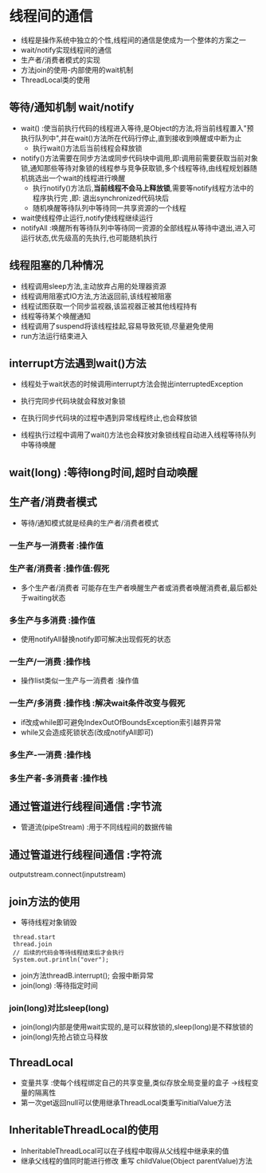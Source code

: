 # 线程间的通信
- 线程是操作系统中独立的个性,线程间的通信是使成为一个整体的方案之一
- wait/notify实现线程间的通信
- 生产者/消费者模式的实现
- 方法join的使用-内部使用的wait机制
- ThreadLocal类的使用

## 等待/通知机制 wait/notify
- wait() :使当前执行代码的线程进入等待,是Object的方法,将当前线程置入"预执行队列中",并在wait()方法所在代码行停止,直到接收到唤醒或中断为止
	- 执行wait()方法后当前线程会释放锁
- notify()方法需要在同步方法或同步代码块中调用,即:调用前需要获取当前对象锁,通知那些等待对象锁的线程参与竞争获取锁,多个线程等待,由线程规划器随机挑选出一个wait的线程进行唤醒
	- 执行notify()方法后,**当前线程不会马上释放锁**,需要等notify线程方法中的程序执行完 ,即: 退出synchronized代码块后
	- 随机唤醒等待队列中等待同一共享资源的一个线程
- wait使线程停止运行,notify使线程继续运行
- notifyAll :唤醒所有等待队列中等待同一资源的全部线程从等待中退出,进入可运行状态,优先级高的先执行,也可能随机执行

## 线程阻塞的几种情况
- 线程调用sleep方法,主动放弃占用的处理器资源
- 线程调用阻塞式IO方法,方法返回前,该线程被阻塞
- 线程试图获取一个同步监视器,该监视器正被其他线程持有
- 线程等待某个唤醒通知
- 线程调用了suspend将该线程挂起,容易导致死锁,尽量避免使用
- run方法运行结束进入

## interrupt方法遇到wait()方法
- 线程处于wait状态的时候调用interrupt方法会抛出interruptedException

- 执行完同步代码块就会释放对象锁
- 在执行同步代码块的过程中遇到异常线程终止,也会释放锁
- 线程执行过程中调用了wait()方法也会释放对象锁线程自动进入线程等待队列中等待唤醒

## wait(long) :等待long时间,超时自动唤醒


## 生产者/消费者模式
- 等待/通知模式就是经典的生产者/消费者模式
### 一生产与一消费者 :操作值
### 生产者/消费者 :操作值:假死
- 多个生产者/消费者 可能存在生产者唤醒生产者或消费者唤醒消费者,最后都处于waiting状态
### 多生产与多消费 :操作值
- 使用notifyAll替换notify即可解决出现假死的状态
### 一生产/一消费 :操作栈
- 操作list类似一生产与一消费者 :操作值
### 一生产/多消费 :操作栈 :解决wait条件改变与假死
- if改成while即可避免IndexOutOfBoundsException索引越界异常
- while又会造成死锁状态(改成notifyAll即可)
### 多生产-一消费 :操作栈
### 多生产者-多消费者 :操作栈

## 通过管道进行线程间通信 :字节流
- 管道流(pipeStream) :用于不同线程间的数据传输

## 通过管道进行线程间通信 :字符流
outputstream.connect(inputstream)

## join方法的使用
- 等待线程对象销毁
```		
 thread.start
 thread.join
 // 后续的代码会等待线程结束后才会执行
 System.out.println("over");
```
- join方法threadB.interrupt(); 会报中断异常
- join(long) :等待指定时间
### join(long)对比sleep(long)
- join(long)内部是使用wait实现的,是可以释放锁的,sleep(long)是不释放锁的
- join(long)先抢占锁立马释放

## ThreadLocal
- 变量共享 :使每个线程绑定自己的共享变量,类似存放全局变量的盒子 ->线程变量的隔离性
- 第一次get返回null可以使用继承ThreadLocal类重写initialValue方法


## InheritableThreadLocal的使用
- InheritableThreadLocal可以在子线程中取得从父线程中继承来的值
- 继承父线程的值同时能进行修改 重写 childValue(Object parentValue)方法